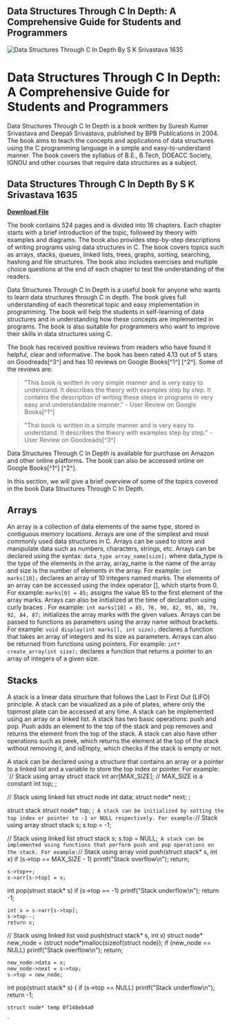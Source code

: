 ## Data Structures Through C In Depth: A Comprehensive Guide for Students and Programmers

 
![Data Structures Through C In Depth By S K Srivastava 1635](https://encrypted-tbn1.gstatic.com/images?q=tbn:ANd9GcTxmEQxl_gCpXIhzWunFMc-EzvXMnXRaHynWy-qYDmCq99E4HnMLJPsATf3)

 
# Data Structures Through C In Depth: A Comprehensive Guide for Students and Programmers
 
Data Structures Through C In Depth is a book written by Suresh Kumar Srivastava and Deepali Srivastava, published by BPB Publications in 2004. The book aims to teach the concepts and applications of data structures using the C programming language in a simple and easy-to-understand manner. The book covers the syllabus of B.E., B.Tech, DOEACC Society, IGNOU and other courses that require data structures as a subject.
 
## Data Structures Through C In Depth By S K Srivastava 1635


[**Download File**](https://www.google.com/url?q=https%3A%2F%2Fgeags.com%2F2tLCUJ&sa=D&sntz=1&usg=AOvVaw0oZ7JGC2cwIG6kFYYjD4yl)

 
The book contains 524 pages and is divided into 16 chapters. Each chapter starts with a brief introduction of the topic, followed by theory with examples and diagrams. The book also provides step-by-step descriptions of writing programs using data structures in C. The book covers topics such as arrays, stacks, queues, linked lists, trees, graphs, sorting, searching, hashing and file structures. The book also includes exercises and multiple choice questions at the end of each chapter to test the understanding of the readers.
 
Data Structures Through C In Depth is a useful book for anyone who wants to learn data structures through C in depth. The book gives full understanding of each theoretical topic and easy implementation in programming. The book will help the students in self-learning of data structures and in understanding how these concepts are implemented in programs. The book is also suitable for programmers who want to improve their skills in data structures using C.
 
The book has received positive reviews from readers who have found it helpful, clear and informative. The book has been rated 4.13 out of 5 stars on Goodreads[^3^] and has 10 reviews on Google Books[^1^] [^2^]. Some of the reviews are:

> "This book is written in very simple manner and is very easy to understand. It describes the theory with examples step by step. It contains the description of writing these steps in programs in very easy and understandable manner." - User Review on Google Books[^1^]

> "Thsi book is written in a simple manner and is very easy to understand. It describes the theory with examples step by step." - User Review on Goodreads[^3^]

Data Structures Through C In Depth is available for purchase on Amazon and other online platforms. The book can also be accessed online on Google Books[^1^] [^2^].
  
In this section, we will give a brief overview of some of the topics covered in the book Data Structures Through C In Depth.
 
## Arrays
 
An array is a collection of data elements of the same type, stored in contiguous memory locations. Arrays are one of the simplest and most commonly used data structures in C. Arrays can be used to store and manipulate data such as numbers, characters, strings, etc. Arrays can be declared using the syntax:
 `data_type array_name[size];` 
where data\_type is the type of the elements in the array, array\_name is the name of the array and size is the number of elements in the array. For example:
 `int marks[10];` 
declares an array of 10 integers named marks. The elements of an array can be accessed using the index operator [], which starts from 0. For example:
 `marks[0] = 85;` 
assigns the value 85 to the first element of the array marks. Arrays can also be initialized at the time of declaration using curly braces . For example:
 `int marks[10] = 85, 76, 90, 82, 95, 88, 79, 92, 84, 87;` 
initializes the array marks with the given values. Arrays can be passed to functions as parameters using the array name without brackets. For example:
 `void display(int marks[], int size);` 
declares a function that takes an array of integers and its size as parameters. Arrays can also be returned from functions using pointers. For example:
 `int* create_array(int size);` 
declares a function that returns a pointer to an array of integers of a given size.
 
## Stacks
 
A stack is a linear data structure that follows the Last In First Out (LIFO) principle. A stack can be visualized as a pile of plates, where only the topmost plate can be accessed at any time. A stack can be implemented using an array or a linked list. A stack has two basic operations: push and pop. Push adds an element to the top of the stack and pop removes and returns the element from the top of the stack. A stack can also have other operations such as peek, which returns the element at the top of the stack without removing it, and isEmpty, which checks if the stack is empty or not.
 
A stack can be declared using a structure that contains an array or a pointer to a linked list and a variable to store the top index or pointer. For example:
 `// Stack using array
struct stack 
    int arr[MAX_SIZE]; // MAX_SIZE is a constant
    int top;
;

// Stack using linked list
struct node 
    int data;
    struct node* next;
;

struct stack 
    struct node* top;
;` 
A stack can be initialized by setting the top index or pointer to -1 or NULL respectively. For example:
 `// Stack using array
struct stack s;
s.top = -1;

// Stack using linked list
struct stack s;
s.top = NULL;` 
A stack can be implemented using functions that perform push and pop operations on the stack. For example:
 `// Stack using array
void push(struct stack* s, int x) 
    if (s->top == MAX_SIZE - 1) 
        printf("Stack overflow\n");
        return;
    
    s->top++;
    s->arr[s->top] = x;

int pop(struct stack* s) 
    if (s->top == -1) 
        printf("Stack underflow\n");
        return -1;
    
    int x = s->arr[s->top];
    s->top--;
    return x;

// Stack using linked list
void push(struct stack* s, int x) 
    struct node* new_node = (struct node*)malloc(sizeof(struct node));
    if (new_node == NULL) 
        printf("Stack overflow\n");
        return;
    
    new_node->data = x;
    new_node->next = s->top;
    s->top = new_node;

int pop(struct stack* s) {
    if (s->top == NULL) 
        printf("Stack underflow\n");
        return -1;
    
    struct node* temp 0f148eb4a0


`
